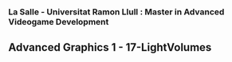 ### La Salle - Universitat Ramon Llull : Master in Advanced Videogame Development
## Advanced Graphics 1 - 17-LightVolumes
